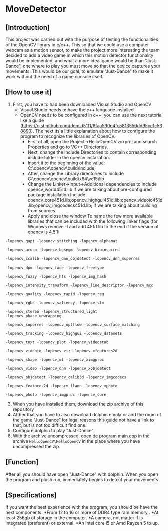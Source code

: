 # MoveDetector
## [Introduction]
This project was carried out with the purpose of testing the functionalities of the OpenCV library in c/c++. This so that we could use a computer webcam as a motion sensor, to make the project more interesting the team decided to add a video game in which this motion detector functionality would be implemented, and what a more ideal game would be than "Just-Dance", one where to play you must move so that the device captures your movements. This would be our goal, to emulate "Just-Dance" to make it work without the need of a game console itself.

## [How to use it]
1. First, you have to had been downloaded Visual Studio and OpenCV
   - Visual Studio needs to have the c++ language installed
   - OpenCV needs to be configured in c++, you can use the next tutorial like a guide (https://gist.github.com/demid5111/6faa590e4fc5813550dd95cc1c538893).
   The next its a little explanation about how to configure the program to recognize the libraries of OpenCV.
      - First of all, open the Project->HelloOpenCV.vcxproj and search Properties and go to VC++ Directories.
      - Next, change the Include Directories to contain corresponding include folder in the opencv installation.
      - Insert it to the beginning of the value: C:\opencv\opencv\build\include;
      - After, change the Library directories to include C:\opencv\opencv\build\x64\vc15\lib
      - Change the Linker->Input->Additional dependencies to include opencv_world451d.lib if we are talking about pre-configured package installation Include opencv_core451d.lib;opencv_highgui451d.lib;opencv_videoio451d.lib;opencv_imgcodecs451d.lib; if we are talking about building from sources.
      - Apply and close the window
To name the few more available libraries that can be included with the following linker flags (for Windows remove -l and add 451d.lib to the end if the version of opencv is 4.5.1:

<code>-lopencv_gapi -lopencv_stitching -lopencv_alphamat \
-lopencv_aruco -lopencv_bgsegm -lopencv_bioinspired \
-lopencv_ccalib -lopencv_dnn_objdetect -lopencv_dnn_superres \
-lopencv_dpm -lopencv_face -lopencv_freetype \
-lopencv_fuzzy -lopencv_hfs -lopencv_img_hash \
-lopencv_intensity_transform -lopencv_line_descriptor -lopencv_mcc \
-lopencv_quality -lopencv_rapid -lopencv_reg \
-lopencv_rgbd -lopencv_saliency -lopencv_sfm \
-lopencv_stereo -lopencv_structured_light -lopencv_phase_unwrapping \
-lopencv_superres -lopencv_optflow -lopencv_surface_matching \
-lopencv_tracking -lopencv_highgui -lopencv_datasets \
-lopencv_text -lopencv_plot -lopencv_videostab \
-lopencv_videoio -lopencv_viz -lopencv_xfeatures2d \
-lopencv_shape -lopencv_ml -lopencv_ximgproc \
-lopencv_video -lopencv_dnn -lopencv_xobjdetect \
-lopencv_objdetect -lopencv_calib3d -lopencv_imgcodecs \
-lopencv_features2d -lopencv_flann -lopencv_xphoto \
-lopencv_photo -lopencv_imgproc -lopencv_core</code>

3. When you have installed them, download the zip archive of this repository
4. Afther that you have to also download dolphin emulator and the room of the game "Just-Dance",for legal reasons this guide not have a link to that, but is not too difficult find one.
5. Configure dolphin to play "Just-Dance"
6. With the archive uncompressed, open de program main.cpp in the archive <code>HelloOpenCV\HelloOpenCV</code> in the place where you have uncompressed the zip

## [Function]
After all you should have open "Just-Dance" with dolphin.
When you open the program and plush run, immediately begins to detect your movements 

## [Specifications]
If you want the best experience with the program, you should be have the next components:
*From 12 to 16 or more of DDR4 type ram memory .
*At least 256gb of storage in the computer.
*A camera, not matter if is integrated (preferent) or external.
*An Intel core i5 or Amd Rayzen 5 to up.
